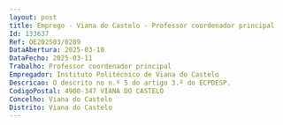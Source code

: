 ```yaml
--- 
layout: post
title: Emprego - Viana do Castelo - Professor coordenador principal
Id: 133637
Ref: OE202503/0289
DataAbertura: 2025-03-10
DataFecho: 2025-03-11
Trabalho: Professor coordenador principal
Empregador: Instituto Politécnico de Viana do Castelo
Descricao: O descrito no n.º 5 do artigo 3.º do ECPDESP.
CodigoPostal: 4900-347 VIANA DO CASTELO
Concelho: Viana do Castelo
Distrito: Viana do Castelo
--- 
```

